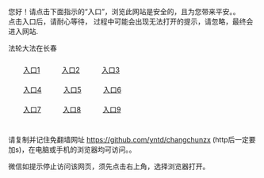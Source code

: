 您好！请点击下面指示的“入口”，浏览此网站是安全的，且为您带来平安。。 <br/>
点击入口后，请耐心等待， 过程中可能会出现无法打开的提示，请忽略，最终会进入网站. </br>

法轮大法在长春<br/>
<div style="padding:10px"><a style="margin:20px" target="_blank" href="https://d271n1vvy2xw1m.cloudfront.net/2Qpsp?osizqs" id="ccLink1" rel="nofollow">入口1</a> <a target="_blank" style="margin:20px" href="https://d2b3nii61s24c2.cloudfront.net/2Qpsp?qxvmju" id="ccLink2" rel="nofollow">入口2</a> <a style="margin:20px" target="_blank" href="https://di2z0fcvr9mxg.cloudfront.net/2Qpsp?wfbgzejv" id="ccLink3" rel="nofollow">入口3</a></div>

<div style="padding:10px" ><a style="margin:20px" target="_blank" href="https://d271n1vvy2xw1m.cloudfront.net/2Qpsp?osizqs" id="ccLink4" rel="nofollow">入口4</a> <a style="margin:20px" href="https://d2b3nii61s24c2.cloudfront.net/2Qpsp?qxvmju" target="_blank" id="ccLink5" rel="nofollow">入口5</a> <a style="margin:20px" href="https://di2z0fcvr9mxg.cloudfront.net/2Qpsp?wfbgzejv" target="_blank" id="ccLink6" rel="nofollow">入口6</a></div>

<div style="padding:10px"><a style="margin:20px" target="_blank" href="https://d271n1vvy2xw1m.cloudfront.net/2Qpsp?osizqs" id="ccLink7" rel="nofollow">入口7</a> <a style="margin:20px" href="https://d2b3nii61s24c2.cloudfront.net/2Qpsp?qxvmju" target="_blank" id="ccLink8" rel="nofollow">入口8</a> <a style="margin:20px" target="_blank" href="https://di2z0fcvr9mxg.cloudfront.net/2Qpsp?wfbgzejv" id="ccLink9" rel="nofollow">入口9</a></div>

<br/>



请复制并记住免翻墙网址 https://github.com/yntd/changchunzx (http后一定要加s)，在电脑或手机的浏览器均可访问。。<br/>

微信如提示停止访问该网页，须先点击右上角，选择浏览器打开。
